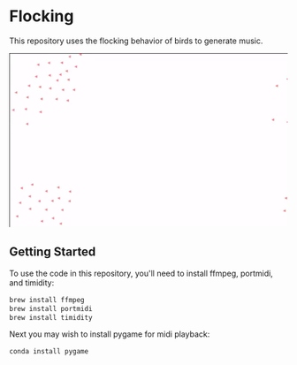 # Flocking

This repository uses the flocking behavior of birds to generate music.

![Boids flocking](/flocking.gif?raw=true)

## Getting Started

To use the code in this repository, you'll need to install ffmpeg, portmidi, and timidity:

```
brew install ffmpeg
brew install portmidi
brew install timidity
```

Next you may wish to install pygame for midi playback:

```
conda install pygame
```


